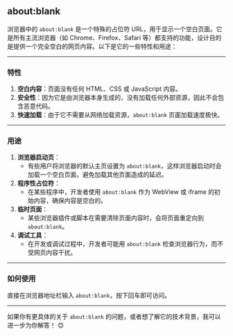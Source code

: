 ## about:blank

浏览器中的 `about:blank` 是一个特殊的占位符 URL，用于显示一个空白页面。它是所有主流浏览器（如 Chrome、Firefox、Safari 等）都支持的功能，设计目的是提供一个完全空白的网页内容。以下是它的一些特性和用途：

------

### **特性**

1. **空白内容**：页面没有任何 HTML、CSS 或 JavaScript 内容。
2. **安全性**：因为它是由浏览器本身生成的，没有加载任何外部资源，因此不会包含恶意代码。
3. **快速加载**：由于它不需要从网络加载资源，`about:blank` 页面加载速度极快。

------

### **用途**

1. **浏览器启动页**：
   - 有些用户将浏览器的默认主页设置为 `about:blank`，这样浏览器启动时会加载一个空白页面，避免加载其他页面造成的延迟。
2. **程序性占位符**：
   - 在某些程序中，开发者使用 `about:blank` 作为 WebView 或 iframe 的初始内容，确保内容是空白的。
3. **临时页面**：
   - 某些浏览器插件或脚本在需要清除页面内容时，会将页面重定向到 `about:blank`。
4. **调试工具**：
   - 在开发或调试过程中，开发者可能用 `about:blank` 检查浏览器行为，而不受网页内容干扰。

------

### **如何使用**

直接在浏览器地址栏输入 `about:blank`，按下回车即可访问。

------

如果你有更具体的关于 `about:blank` 的问题，或者想了解它的技术背景，我可以进一步为你解答！ 😊